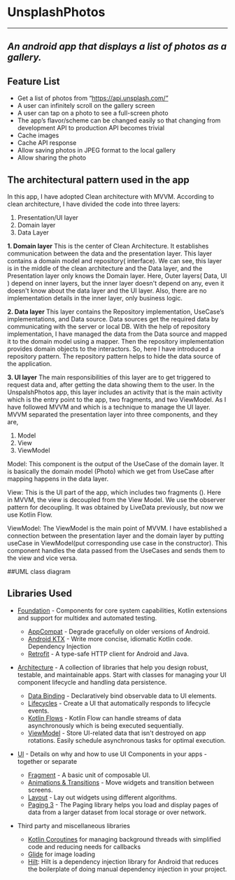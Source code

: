 # UnsplashPhotos
--------------
## _An android app that displays a list of photos as a gallery._




## Feature List

- Get a list of photos from “https://api.unsplash.com/”
- A user can infinitely scroll on the gallery screen
- A user can tap on a photo to see a full-screen photo
- The app’s flavor/scheme can be changed easily so that changing from development API to      production API becomes trivial
- Cache images
- Cache API response
- Allow saving photos in JPEG format to the local gallery
- Allow sharing the photo

## The architectural pattern used in the app
In this app, I have adopted Clean architecture with MVVM.
According to clean architecture, I have divided the code into three layers:
1. Presentation/UI layer
2. Domain layer
3. Data Layer

**1. Domain layer**
This is the center of Clean Architecture. It establishes communication between the data and the presentation layer. This layer contains a domain model and repository( interface). We can see, this layer is in the middle of the clean architecture and the Data layer, and the Presentation layer only knows the Domain layer. Here, Outer layers( Data, UI ) depend on inner layers, but the inner layer doesn't depend on any, even it doesn't know about the data layer and the UI layer. Also, there are no implementation details in the inner layer, only business logic.

**2. Data layer**
This layer contains the Repository implementation, UseCase’s implementations, and Data source. Data sources get the required data by communicating with the server or local DB. With the help of repository implementation, I have managed the data from the Data source and mapped it to the domain model using a mapper. Then the repository implementation provides domain objects to the interactors. So, here I have introduced a repository pattern. The repository pattern helps to hide the data source of the application.

**3. UI layer**
The main responsibilities of this layer are to get triggered to request data and, after getting the data showing them to the user.
In the UnspalshPhotos app, this layer includes an activity that is the main activity which is the entry point to the app, two fragments, and two ViewModel. As I have followed MVVM and which is a technique to manage the UI layer. MVVM separated the presentation layer into three components, and they are,
1. Model
2. View
3. ViewModel

Model:
This component is the output of the UseCase of the domain layer. It is basically the domain model (Photo) which we get from UseCase after mapping happens in the data layer.

View:
This is the UI part of the app, which includes two fragments (). Here in MVVM, the view is decoupled from the View Model. We use the observer pattern for decoupling. It was obtained by LiveData previously, but now we use Kotlin Flow.

ViewModel:
The ViewModel is the main point of MVVM. I have established a connection between the presentation layer and the domain layer by putting useCase in ViewModel(put corresponding use case in the constructor). This component handles the data passed from the UseCases and sends them to the view and vice versa.

##UML class diagram


Libraries Used
--------------
* [Foundation][0] - Components for core system capabilities, Kotlin extensions and support for multidex and automated testing.
    * [AppCompat][1] - Degrade gracefully on older versions of Android.
    * [Android KTX][2] - Write more concise, idiomatic Kotlin code.
      Dependency Injection
    * [Retrofit][42] - A type-safe HTTP client for Android and Java.

*  [Architecture][10] - A collection of libraries that help you design robust, testable, and maintainable apps. Start with classes for managing your UI component lifecycle and handling data persistence.
    * [Data Binding][11] - Declaratively bind observable data to UI elements.
    * [Lifecycles][12] - Create a UI that automatically responds to lifecycle events.
    * [Kotlin Flows][13] - Kotlin Flow can handle streams of data asynchronously which is being executed sequentially.
    * [ViewModel][17] - Store UI-related data that isn't destroyed on app rotations. Easily schedule asynchronous tasks for optimal execution.

* [UI][30] - Details on why and how to use UI Components in your apps - together or separate
    * [Fragment][34] - A basic unit of composable UI.
    * [Animations & Transitions][31] - Move widgets and transition between screens.
    * [Layout][35] - Lay out widgets using different algorithms.
    * [Paging 3][40] - The Paging library helps you load and display pages of data from a larger dataset from local storage or over network.
* Third party and miscellaneous libraries
    * [Kotlin Coroutines][91] for managing background threads with simplified code and reducing needs for callbacks
    * [Glide][90] for image loading
    * [Hilt][92]: Hilt is a dependency injection library for Android that reduces the boilerplate of doing manual dependency injection in your project.

[0]: https://developer.android.com/jetpack/components
[1]: https://developer.android.com/topic/libraries/support-library/packages#v7-appcompat
[2]: https://developer.android.com/kotlin/ktx
[4]: https://developer.android.com/training/testing/
[10]: https://developer.android.com/jetpack/arch/
[11]: https://developer.android.com/topic/libraries/data-binding/
[12]: https://developer.android.com/topic/libraries/architecture/lifecycle
[13]: https://developer.android.com/kotlin/flow
[14]: https://developer.android.com/topic/libraries/architecture/navigation/
[16]: https://developer.android.com/topic/libraries/architecture/room
[17]: https://developer.android.com/topic/libraries/architecture/viewmodel
[18]: https://developer.android.com/topic/libraries/architecture/workmanager
[30]: https://developer.android.com/guide/topics/ui
[31]: https://developer.android.com/training/animation/
[34]: https://developer.android.com/guide/components/fragments
[35]: https://developer.android.com/guide/topics/ui/declaring-layout
[91]: https://kotlinlang.org/docs/reference/coroutines-overview.html
[90]: https://bumptech.github.io/glide/
[92]: https://developer.android.com/training/dependency-injection/hilt-android
[93]: https://developer.android.com/training/dependency-injection
[40]: https://developer.android.com/topic/libraries/architecture/paging/v3-migration
[41]: https://developer.android.com/training/dependency-injection/hilt-android
[42]: https://square.github.io/retrofit/
